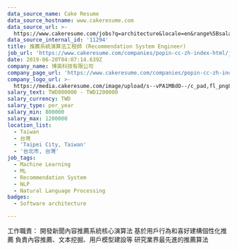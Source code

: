 ```yaml
---
data_source_name: Cake Resume
data_source_hostname: www.cakeresume.com
data_source_url: >-
  https://www.cakeresume.com/jobs?q=architecture&locale=en&range%5Bsalary_range%5D%5Bmin%5D=1000000&page=4
data_source_internal_id: '11294'
title: 推薦系統演算法工程師 (Recommendation System Engineer)
job_url: 'https://www.cakeresume.com/companies/popin-cc-zh-index-html/jobs/0a4367'
date: 2019-06-20T04:07:14.639Z
company_name: 博英科技有限公司
company_page_url: 'https://www.cakeresume.com/companies/popin-cc-zh-index-html'
company_logo_url: >-
  https://media.cakeresume.com/image/upload/s--vPA1MBdO--/c_pad,fl_png8,h_200,w_200/v1561002816/gxrf8z7vlcrk599zejtp.png
salary_text: TWD800000 - TWD1200000
salary_currency: TWD
salary_type: per_year
salary_min: 800000
salary_max: 1200000
location_list:
  - Taiwan
  - 台灣
  - 'Taipei City, Taiwan'
  - '台北市, 台灣'
job_tags:
  - Machine Learning
  - ML
  - Recommendation System
  - NLP
  - Natural Language Processing
badges:
  - Software architecture

---
```


工作職責： 開發新聞內容推薦系統核心演算法 基於用戶行為和喜好建構個性化推薦 負責內容推薦、文本挖掘、用戶模型建設等 研究業界最先進的推薦算法